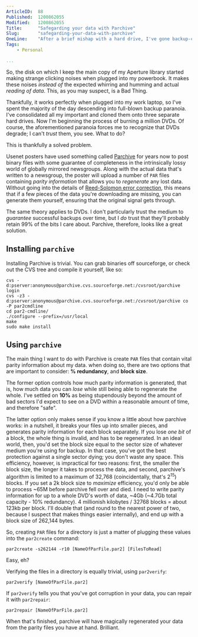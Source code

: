```yaml
---
ArticleID:  88
Published:  1200862055
Modified:   1200862055
Title:      "Safegarding your data with Parchive"
Slug:       "safegarding-your-data-with-parchive"
OneLine:    "After a brief mishap with a hard drive, I've gone backup-crazy.  This article looks how I'm using Parchive to give myself an extra bit of confidence in my backups."
Tags:       
    - Personal

...
```

So, the disk on which I keep the main copy of my Aperture library started
making strange clicking noises when plugged into my powerbook.  It makes these
noises _instead of_ the expected whirring and humming and actual _reading of
data_.  This, as you may suspect, is a Bad Thing.

Thankfully, it works perfectly when plugged into my work laptop, so I've spent
the majority of the day descending into full-blown backup paranoia.  I've
consolidated all my important and cloned them onto three separate hard drives.
Now I'm beginning the process of burning a million DVDs.  Of course, the
aforementioned paranoia forces me to recognize that DVDs degrade; I can't
_trust_ them, you see.  What to do?

This is thankfully a solved problem.

Usenet posters have used something called [Parchive][] for years now to post
binary files with some guarantee of completeness in the intrinsically lossy
world of globally mirrored newsgroups.  Along with the actual data that's
written to a newsgroup, the poster will upload a number of `PAR` files
containing _parity information_ that allows you to _regenerate_ any lost data.
Without going into the details of [Reed-Solomon error correction][error], this
means that if a few pieces of the data you're downloading are missing, you can
generate them yourself, ensuring that the original signal gets through.

[Parchive]: http://parchive.sourceforge.net/
[error]: http://en.wikipedia.org/wiki/Reed-Solomon_error_correction "Wikipedia: 'Reed-Solomon error correction'"

The same theory applies to DVDs.  I don't particularly trust the medium to
_guarantee_ successful backups over time, but I _do_ trust that they'll
probably retain 99% of the bits I care about.  Parchive, therefore, looks like
a great solution.

Installing `parchive`
---------------------

Installing Parchive is trivial.  You can grab binaries off sourceforge, or
check out the CVS tree and compile it yourself, like so:

    cvs -d:pserver:anonymous@parchive.cvs.sourceforge.net:/cvsroot/parchive login
    cvs -z3 -d:pserver:anonymous@parchive.cvs.sourceforge.net:/cvsroot/parchive co -P par2cmdline
    cd par2-cmdline/
    ./configure --prefix=/usr/local
    make
    sudo make install

Using `parchive`
----------------

The main thing I want to do with Parchive is create `PAR` files that contain
vital parity information about my data.  when doing so, there are two options
that are important to consider:  **% redundancy**, and **block size**.

The former option controls how much parity information is generated, that is,
how much data you can _lose_ while still being able to regenerate the whole.
I've settled on **10%** as being stupendously beyond the amount of bad sectors
I'd expect to see on a DVD within a reasonable amount of time, and therefore
"safe".

The latter option only makes sense if you know a little about how parchive
works: in a nutshell, it breaks your files up into smaller pieces, and
generates parity information for each block separately.  If you lose _one bit_
of a block, the whole thing is invalid, and has to be regenerated.  In an
ideal world, then, you'd set the block size equal to the sector size of
whatever medium you're using for backup.  In that case, you've got the best
protection against a single sector dying; you don't waste any space.  This
efficiency, however, is impractical for two reasons: first, the smaller the
block size, the longer it takes to process the data, and second, parchive's
algorithm is limited to a maximum of 32,768 (coincidentally, that's
2<sup>15</sup>) blocks.  If you set a 2k block size to _maximize_ efficiency,
you'd only be able to process ~65M before parchive fell over and died.  I need
to write parity information for up to a whole DVD's worth of data, ~4Gb
(~4.7Gb total capacity - 10% redundancy).  4 millionish kilobytes / 32768
blocks = about 123kb per block.  I'll double that (and round to the nearest
power of two, because I suspect that makes things easier internally), and
end up with a block size of 262,144 bytes.

So, creating `PAR` files for a directory is just a matter of plugging these
values into the `par2create` command:

    par2create -s262144 -r10 [NameOfParFile.par2] [FilesToRead]

Easy, eh?

Verifying the files in a directory is equally trivial, using `par2verify`:

    par2verify [NameOfParFile.par2]

If `par2verify` tells you that you've got corruption in your data, you can
repair it with `par2repair`:

    par2repair [NameOfParFile.par2]

When that's finished, parchive will have magically regenerated your data from
the parity files you have at hand.  Brilliant.
